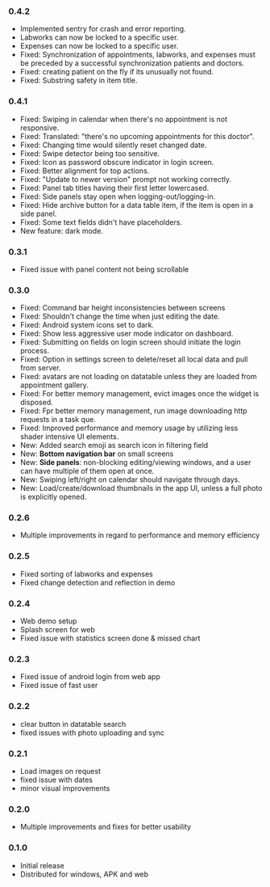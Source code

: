### ____0.4.2____

-   Implemented sentry for crash and error reporting.
-   Labworks can now be locked to a specific user.
-   Expenses can now be locked to a specific user.
-   Fixed: Synchronization of appointments, labworks, and expenses must be preceded by a successful synchronization patients and doctors.
-   Fixed: creating patient on the fly if its unusually not found.
-   Fixed: Substring safety in item title.

### ____0.4.1____

-   Fixed: Swiping in calendar when there's no appointment is not responsive.
-   Fixed: Translated: "there's no upcoming appointments for this doctor".
-   Fixed: Changing time would silently reset changed date.
-   Fixed: Swipe detector being too sensitive.
-   Fixed: Icon as password obscure indicator in login screen.
-   Fixed: Better alignment for top actions.
-   Fixed: "Update to newer version" prompt not working correctly.
-   Fixed: Panel tab titles having their first letter lowercased.
-   Fixed: Side panels stay open when logging-out/logging-in.
-   Fixed: Hide archive button for a data table item, if the item is open in a side panel.
-   Fixed: Some text fields didn't have placeholders.
-   New feature: dark mode.

### ____0.3.1____

-   Fixed issue with panel content not being scrollable

### ____0.3.0____

-   Fixed: Command bar height inconsistencies between screens
-   Fixed: Shouldn't change the time when just editing the date.
-   Fixed: Android system icons set to dark.
-   Fixed: Show less aggressive user mode indicator on dashboard.
-   Fixed: Submitting on fields on login screen should initiate the login process.
-   Fixed: Option in settings screen to delete/reset all local data and pull from server.
-   Fixed: avatars are not loading on datatable unless they are loaded from appointment gallery.
-   Fixed: For better memory management, evict images once the widget is disposed.
-   Fixed: Fpr better memory management, run image downloading http requests in a task que.
-   Fixed: Improved performance and memory usage by utilizing less shader intensive UI elements.
-   New: Added search emoji as search icon in filtering field
-   New: __Bottom navigation bar__ on small screens
-   New: __Side panels__: non-blocking editing/viewing windows, and a user can have multiple of them open at once.
-   New: Swiping left/right on calendar should navigate through days.
-   New: Load/create/download thumbnails in the app UI, unless a full photo is explicitly opened.

### ____0.2.6____

-   Multiple improvements in regard to performance and memory efficiency


### ____0.2.5____

-   Fixed sorting of labworks and expenses
-   Fixed change detection and reflection in demo


### ____0.2.4____

-   Web demo setup
-   Splash screen for web
-   Fixed issue with statistics screen done & missed chart


### ____0.2.3____

-   Fixed issue of android login from web app
-   Fixed issue of fast user


### ____0.2.2____

-   clear button in datatable search
-   fixed issues with photo uploading and sync


### ____0.2.1____

-   Load images on request
-   fixed issue with dates
-   minor visual improvements


### ____0.2.0____

-   Multiple improvements and fixes for better usability


### ____0.1.0____

-   Initial release
-   Distributed for windows, APK and web

